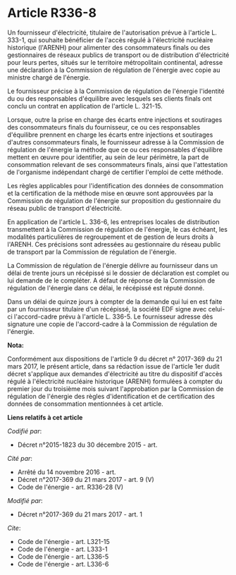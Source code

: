 # Article R336-8

Un fournisseur d'électricité, titulaire de l'autorisation prévue à l'article L. 333-1, qui souhaite bénéficier de l'accès
régulé à l'électricité nucléaire historique (l'ARENH) pour alimenter des consommateurs finals ou des gestionnaires de réseaux
publics de transport ou de distribution d'électricité pour leurs pertes, situés sur le territoire métropolitain continental,
adresse une déclaration à la Commission de régulation de l'énergie avec copie au ministre chargé de l'énergie. 

Le fournisseur précise à la Commission de régulation de l'énergie l'identité du ou des responsables d'équilibre avec lesquels
ses clients finals ont conclu un contrat en application de l'article L. 321-15. 

Lorsque, outre la prise en charge des écarts entre injections et soutirages des consommateurs finals du fournisseur, ce ou
ces responsables d'équilibre prennent en charge les écarts entre injections et soutirages d'autres consommateurs finals, le
fournisseur adresse à la Commission de régulation de l'énergie la méthode que ce ou ces responsables d'équilibre mettent en
œuvre pour identifier, au sein de leur périmètre, la part de consommation relevant de ses consommateurs finals, ainsi que
l'attestation de l'organisme indépendant chargé de certifier l'emploi de cette méthode. 

Les règles applicables pour l'identification des données de consommation et la certification de la méthode mise en œuvre sont
approuvées par la Commission de régulation de l'énergie sur proposition du gestionnaire du réseau public de transport
d'électricité. 

En application de l'article L. 336-6, les entreprises locales de distribution transmettent à la Commission de régulation de
l'énergie, le cas échéant, les modalités particulières de regroupement et de gestion de leurs droits à l'ARENH. Ces
précisions sont adressées au gestionnaire du réseau public de transport par la Commission de régulation de l'énergie. 

La Commission de régulation de l'énergie délivre au fournisseur dans un délai de trente jours un récépissé si le dossier de
déclaration est complet ou lui demande de le compléter. A défaut de réponse de la Commission de régulation de l'énergie dans
ce délai, le récépissé est réputé donné. 

Dans un délai de quinze jours à compter de la demande qui lui en est faite par un fournisseur titulaire d'un récépissé, la
société EDF signe avec celui-ci l'accord-cadre prévu à l'article L. 336-5. Le fournisseur adresse dès signature une copie de
l'accord-cadre à la Commission de régulation de l'énergie.

**Nota:**

Conformément aux dispositions de l'article 9 du décret n° 2017-369 du 21 mars 2017, le présent article, dans sa rédaction
issue de l'article 1er dudit décret s'applique aux demandes d'électricité au titre du dispositif d'accès régulé à
l'électricité nucléaire historique (ARENH) formulées à compter du premier jour du troisième mois suivant l'approbation par la
Commission de régulation de l'énergie des règles d'identification et de certification des données de consommation mentionnées
à cet article.

**Liens relatifs à cet article**

_Codifié par_:

  - Décret n°2015-1823 du 30 décembre 2015 - art.

_Cité par_:

  - Arrêté du 14 novembre 2016 - art.
  - Décret n°2017-369 du 21 mars 2017 - art. 9 (V)
  - Code de l'énergie - art. R336-28 (V)

_Modifié par_:

  - Décret n°2017-369 du 21 mars 2017 - art. 1

_Cite_:

  - Code de l'énergie - art. L321-15
  - Code de l'énergie - art. L333-1
  - Code de l'énergie - art. L336-5
  - Code de l'énergie - art. L336-6
